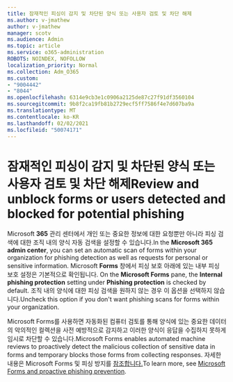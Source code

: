 ```yaml
---
title: 잠재적인 피싱이 감지 및 차단된 양식 또는 사용자 검토 및 차단 해제
ms.author: v-jmathew
author: v-jmathew
manager: scotv
ms.audience: Admin
ms.topic: article
ms.service: o365-administration
ROBOTS: NOINDEX, NOFOLLOW
localization_priority: Normal
ms.collection: Adm_O365
ms.custom:
- "9004442"
- "8044"
ms.openlocfilehash: 6314e9cb3e1c0906a2125de87c27f91df3560104
ms.sourcegitcommit: 9b8f2ca19fb81b2729ecf5ff7586f4e7d607ba9a
ms.translationtype: MT
ms.contentlocale: ko-KR
ms.lasthandoff: 02/02/2021
ms.locfileid: "50074171"
---
```

# <a name="review-and-unblock-forms-or-users-detected-and-blocked-for-potential-phishing"></a><span data-ttu-id="976f4-102">잠재적인 피싱이 감지 및 차단된 양식 또는 사용자 검토 및 차단 해제</span><span class="sxs-lookup"><span data-stu-id="976f4-102">Review and unblock forms or users detected and blocked for potential phishing</span></span>

<span data-ttu-id="976f4-103">Microsoft **365** 관리 센터에서 개인 또는 중요한 정보에 대한 요청뿐만 아니라 피싱 검색에 대한 조직 내의 양식 자동 검색을 설정할 수 있습니다.</span><span class="sxs-lookup"><span data-stu-id="976f4-103">In the **Microsoft 365 admin center**, you can set an automatic scan of forms within your organization for phishing detection as well as requests for personal or sensitive information.</span></span> <span data-ttu-id="976f4-104">Microsoft **Forms** 창에서 피싱 보호 아래에 있는  내부 피싱 보호 설정은 기본적으로 확인됩니다. </span><span class="sxs-lookup"><span data-stu-id="976f4-104">On the **Microsoft Forms** pane, the **Internal phishing protection** setting under **Phishing protection** is checked by default.</span></span> <span data-ttu-id="976f4-105">조직 내의 양식에 대한 피싱 검색을 원하지 않는 경우 이 옵션을 선택하지 않습니다.</span><span class="sxs-lookup"><span data-stu-id="976f4-105">Uncheck this option if you don't want phishing scans for forms within your organization.</span></span>

<span data-ttu-id="976f4-106">Microsoft Forms를 사용하면 자동화된 컴퓨터 검토를 통해 양식에 있는 중요한 데이터의 악의적인 컬렉션을 사전 예방적으로 감지하고 이러한 양식이 응답을 수집하지 못하게 임시로 차단할 수 있습니다.</span><span class="sxs-lookup"><span data-stu-id="976f4-106">Microsoft Forms enables automated machine reviews to proactively detect the malicious collection of sensitive data in forms and temporary blocks those forms from collecting responses.</span></span> <span data-ttu-id="976f4-107">자세한 내용은 Microsoft Forms 및 피싱 방지를 [참조합니다.](https://support.microsoft.com/office/microsoft-forms-and-proactive-phishing-prevention-b3950a20-296d-4e8e-96f5-594ced998a90)</span><span class="sxs-lookup"><span data-stu-id="976f4-107">To learn more, see [Microsoft Forms and proactive phishing prevention](https://support.microsoft.com/office/microsoft-forms-and-proactive-phishing-prevention-b3950a20-296d-4e8e-96f5-594ced998a90).</span></span>
